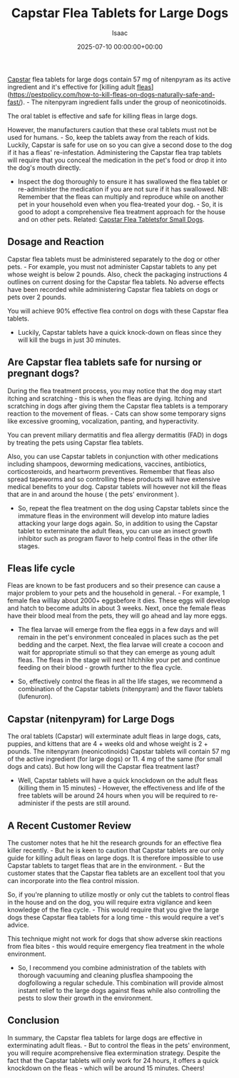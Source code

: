 ﻿---
title: Capstar Flea Tablets for Large Dogs
description: Capstar flea tablets for large dogs contain 57 mg of nitenpyram as its active ingredient and it's effective for killing adult...
slug: /capstar-flea-tablets-for-large-dogs/
date: 2025-07-10 00:00:00+00:00
lastmod: 2025-07-10 00:00:00+03:00
author: Isaac
categories:
- Fleas
- Product Reviews
tags:
- fleas
- capstar
- flea
layout: post
---

[Capstar](https://pestpolicy.com/capstar-flea-tablets-for-small-dogs/) flea tablets for large dogs contain 57 mg of nitenpyram as its active ingredient and it's effective for [killing adult [fleas](https://pestpolicy.com/capstar-flea-treatment-reviews/)](https://pestpolicy.com/how-to-kill-fleas-on-dogs-naturally-safe-and-fast/). - The nitenpyram ingredient falls under the group of neonicotinoids.

The oral tablet is effective and safe for killing fleas in large dogs.

However, the manufacturers caution that these oral tablets must not be used for humans. - So, keep the tablets away from the reach of kids. Luckily, Capstar is safe for use on so you can give a second dose to the dog if it has a fleas' re-infestation. Administering the Capstar flea trap tablets will require that you conceal the medication in the pet's food or drop it into the dog's mouth directly.

- Inspect the dog thoroughly to ensure it has swallowed the flea tablet or re-administer the medication if you are not sure if it has swallowed. NB: Remember that the fleas can multiply and reproduce while on another pet in your household even when you flea-treated your dog. - So, it is good to adopt a comprehensive flea treatment approach for the house and on other pets. Related: [Capstar Flea Tabletsfor Small Dogs](https://pestpolicy.com/capstar-flea-tablets-for-small-dogs/).

##  Dosage and Reaction

Capstar flea tablets must be administered separately to the dog or other pets. - For example, you must not administer Capstar tablets to any pet whose weight is below 2 pounds. Also, check the packaging instructions 4 outlines on current dosing for the Capstar flea tablets. No adverse effects have been recorded while administering Capstar flea tablets on dogs or pets over 2 pounds.

You will achieve 90% effective flea control on dogs with these Capstar flea tablets.

- Luckily, Capstar tablets have a quick knock-down on fleas since they will kill the bugs in just 30 minutes.

##  Are Capstar flea tablets safe for nursing or pregnant dogs?

During the flea treatment process, you may notice that the dog may start itching and scratching - this is when the fleas are dying. Itching and scratching in dogs after giving them the Capstar flea tablets is a temporary reaction to the movement of fleas. - Cats can show some temporary signs like excessive grooming, vocalization, panting, and hyperactivity.

You can prevent miliary dermatitis and flea allergy dermatitis (FAD) in dogs by treating the pets using Capstar flea tablets.

Also, you can use Capstar tablets in conjunction with other medications including shampoos, deworming medications, vaccines, antibiotics, corticosteroids, and heartworm preventives. Remember that fleas also spread tapeworms and so controlling these products will have extensive medical benefits to your dog. Capstar tablets will however not kill the fleas that are in and around the house ( the pets' environment ).

- So, repeat the flea treatment on the dog using Capstar tablets since the immature fleas in the environment will develop into mature ladies attacking your large dogs again. So, in addition to using the Capstar tablet to exterminate the adult fleas, you can use an insect growth inhibitor such as program flavor to help control fleas in the other life stages.

##  Fleas life cycle

Fleas are known to be fast producers and so their presence can cause a major problem to your pets and the household in general. - For example, 1 female flea willlay about 2000+ eggsbefore it dies. These eggs will develop and hatch to become adults in about 3 weeks. Next, once the female fleas have their blood meal from the pets, they will go ahead and lay more eggs.

- The flea larvae will emerge from the flea eggs in a few days and will remain in the pet's environment concealed in places such as the pet bedding and the carpet. Next, the flea larvae will create a cocoon and wait for appropriate stimuli so that they can emerge as young adult fleas. The fleas in the stage will next hitchhike your pet and continue feeding on their blood - growth further to the flea cycle.

- So, effectively control the fleas in all the life stages, we recommend a combination of the Capstar tablets (nitenpyram) and the flavor tablets (lufenuron).

##  Capstar (nitenpyram) for Large Dogs

The oral tablets (Capstar) will exterminate adult fleas in large dogs, cats, puppies, and kittens that are 4 + weeks old and whose weight is 2 + pounds. The nitenpyram (neonicotinoids) Capstar tablets will contain 57 mg of the active ingredient (for large dogs) or 11. 4 mg of the same (for small dogs and cats). But how long will the Capstar flea treatment last?

- Well, Capstar tablets will have a quick knockdown on the adult fleas (killing them in 15 minutes) - However, the effectiveness and life of the free tablets will be around 24 hours when you will be required to re-administer if the pests are still around.

##  A Recent Customer Review

The customer notes that he hit the research grounds for an effective flea killer recently. - But he is keen to caution that Capstar tablets are our only guide for killing adult fleas on large dogs. It is therefore impossible to use Capstar tablets to target fleas that are in the environment. - But the customer states that the Capstar flea tablets are an excellent tool that you can incorporate into the flea control mission.

So, if you're planning to utilize mostly or only cut the tablets to control fleas in the house and on the dog, you will require extra vigilance and keen knowledge of the flea cycle. - This would require that you give the large dogs these Capstar flea tablets for a long time - this would require a vet's advice.

This technique might not work for dogs that show adverse skin reactions from flea bites - this would require emergency flea treatment in the whole environment.

- So, I recommend you combine administration of the tablets with thorough vacuuming and cleaning plusflea shampooing the dogfollowing a regular schedule. This combination will provide almost instant relief to the large dogs against fleas while also controlling the pests to slow their growth in the environment.

##  Conclusion

In summary, the Capstar flea tablets for large dogs are effective in exterminating adult fleas. - But to control the fleas in the pets' environment, you will require acomprehensive flea extermination strategy. Despite the fact that the Capstar tablets will only work for 24 hours, it offers a quick knockdown on the fleas - which will be around 15 minutes. Cheers!

